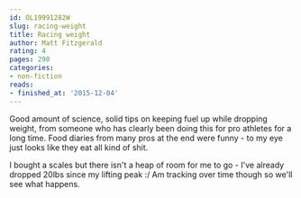```yaml
---
id: OL19991282W
slug: racing-weight
title: Racing weight
author: Matt Fitzgerald
rating: 4
pages: 290
categories:
- non-fiction
reads:
- finished_at: '2015-12-04'
---
```

Good amount of science, solid tips on keeping fuel up while dropping weight, from someone who has clearly been doing this for pro athletes for a long time. Food diaries from many pros at the end were funny - to my eye just looks like they eat all kind of shit.

I bought a scales but there isn't a heap of room for me to go - I've already dropped 20lbs since my lifting peak :/ Am tracking over time though so we'll see what happens.
